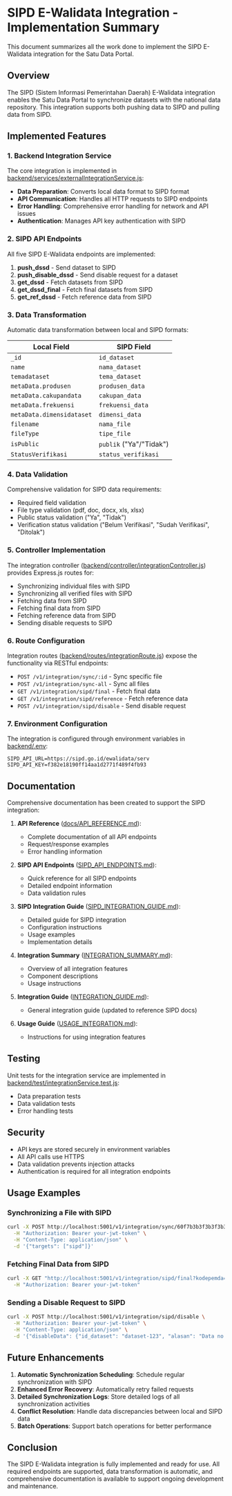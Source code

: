 # SIPD E-Walidata Integration - Implementation Summary

This document summarizes all the work done to implement the SIPD E-Walidata integration for the Satu Data Portal.

## Overview

The SIPD (Sistem Informasi Pemerintahan Daerah) E-Walidata integration enables the Satu Data Portal to synchronize datasets with the national data repository. This integration supports both pushing data to SIPD and pulling data from SIPD.

## Implemented Features

### 1. Backend Integration Service

The core integration is implemented in [backend/services/externalIntegrationService.js](file:///c%3A/Users/User/OneDrive/Desktop/satudatapali/backend/services/externalIntegrationService.js):

- **Data Preparation**: Converts local data format to SIPD format
- **API Communication**: Handles all HTTP requests to SIPD endpoints
- **Error Handling**: Comprehensive error handling for network and API issues
- **Authentication**: Manages API key authentication with SIPD

### 2. SIPD API Endpoints

All five SIPD E-Walidata endpoints are implemented:

1. **push_dssd** - Send dataset to SIPD
2. **push_disable_dssd** - Send disable request for a dataset
3. **get_dssd** - Fetch datasets from SIPD
4. **get_dssd_final** - Fetch final datasets from SIPD
5. **get_ref_dssd** - Fetch reference data from SIPD

### 3. Data Transformation

Automatic data transformation between local and SIPD formats:

| Local Field | SIPD Field |
|-------------|------------|
| `_id` | `id_dataset` |
| `name` | `nama_dataset` |
| `temadataset` | `tema_dataset` |
| `metaData.produsen` | `produsen_data` |
| `metaData.cakupandata` | `cakupan_data` |
| `metaData.frekuensi` | `frekuensi_data` |
| `metaData.dimensidataset` | `dimensi_data` |
| `filename` | `nama_file` |
| `fileType` | `tipe_file` |
| `isPublic` | `publik` ("Ya"/"Tidak") |
| `StatusVerifikasi` | `status_verifikasi` |

### 4. Data Validation

Comprehensive validation for SIPD data requirements:

- Required field validation
- File type validation (pdf, doc, docx, xls, xlsx)
- Public status validation ("Ya", "Tidak")
- Verification status validation ("Belum Verifikasi", "Sudah Verifikasi", "Ditolak")

### 5. Controller Implementation

The integration controller ([backend/controller/integrationController.js](file:///c%3A/Users/User/OneDrive/Desktop/satudatapali/backend/controller/integrationController.js)) provides Express.js routes for:

- Synchronizing individual files with SIPD
- Synchronizing all verified files with SIPD
- Fetching data from SIPD
- Fetching final data from SIPD
- Fetching reference data from SIPD
- Sending disable requests to SIPD

### 6. Route Configuration

Integration routes ([backend/routes/integrationRoute.js](file:///c%3A/Users/User/OneDrive/Desktop/satudatapali/backend/routes/integrationRoute.js)) expose the functionality via RESTful endpoints:

- `POST /v1/integration/sync/:id` - Sync specific file
- `POST /v1/integration/sync-all` - Sync all files
- `GET /v1/integration/sipd/final` - Fetch final data
- `GET /v1/integration/sipd/reference` - Fetch reference data
- `POST /v1/integration/sipd/disable` - Send disable request

### 7. Environment Configuration

The integration is configured through environment variables in [backend/.env](file:///c%3A/Users/User/OneDrive/Desktop/satudatapali/backend/.env):

```env
SIPD_API_URL=https://sipd.go.id/ewalidata/serv
SIPD_API_KEY=f382e18190ff14aa1d2771f489f4fb93
```

## Documentation

Comprehensive documentation has been created to support the SIPD integration:

1. **API Reference** ([docs/API_REFERENCE.md](docs/API_REFERENCE.md)):
   - Complete documentation of all API endpoints
   - Request/response examples
   - Error handling information

2. **SIPD API Endpoints** ([SIPD_API_ENDPOINTS.md](SIPD_API_ENDPOINTS.md)):
   - Quick reference for all SIPD endpoints
   - Detailed endpoint information
   - Data validation rules

3. **SIPD Integration Guide** ([SIPD_INTEGRATION_GUIDE.md](SIPD_INTEGRATION_GUIDE.md)):
   - Detailed guide for SIPD integration
   - Configuration instructions
   - Usage examples
   - Implementation details

4. **Integration Summary** ([INTEGRATION_SUMMARY.md](INTEGRATION_SUMMARY.md)):
   - Overview of all integration features
   - Component descriptions
   - Usage instructions

5. **Integration Guide** ([INTEGRATION_GUIDE.md](INTEGRATION_GUIDE.md)):
   - General integration guide (updated to reference SIPD docs)

6. **Usage Guide** ([USAGE_INTEGRATION.md](USAGE_INTEGRATION.md)):
   - Instructions for using integration features

## Testing

Unit tests for the integration service are implemented in [backend/test/integrationService.test.js](file:///c%3A/Users/User/OneDrive/Desktop/satudatapali/backend/test/integrationService.test.js):

- Data preparation tests
- Data validation tests
- Error handling tests

## Security

- API keys are stored securely in environment variables
- All API calls use HTTPS
- Data validation prevents injection attacks
- Authentication is required for all integration endpoints

## Usage Examples

### Synchronizing a File with SIPD
```bash
curl -X POST http://localhost:5001/v1/integration/sync/60f7b3b3f3b3f3b3f3b3f3b3 \
  -H "Authorization: Bearer your-jwt-token" \
  -H "Content-Type: application/json" \
  -d '{"targets": ["sipd"]}'
```

### Fetching Final Data from SIPD
```bash
curl -X GET "http://localhost:5001/v1/integration/sipd/final?kodepemda=1612" \
  -H "Authorization: Bearer your-jwt-token"
```

### Sending a Disable Request to SIPD
```bash
curl -X POST http://localhost:5001/v1/integration/sipd/disable \
  -H "Authorization: Bearer your-jwt-token" \
  -H "Content-Type: application/json" \
  -d '{"disableData": {"id_dataset": "dataset-123", "alasan": "Data no longer relevant"}}'
```

## Future Enhancements

1. **Automatic Synchronization Scheduling**: Schedule regular synchronization with SIPD
2. **Enhanced Error Recovery**: Automatically retry failed requests
3. **Detailed Synchronization Logs**: Store detailed logs of all synchronization activities
4. **Conflict Resolution**: Handle data discrepancies between local and SIPD data
5. **Batch Operations**: Support batch operations for better performance

## Conclusion

The SIPD E-Walidata integration is fully implemented and ready for use. All required endpoints are supported, data transformation is automatic, and comprehensive documentation is available to support ongoing development and maintenance.